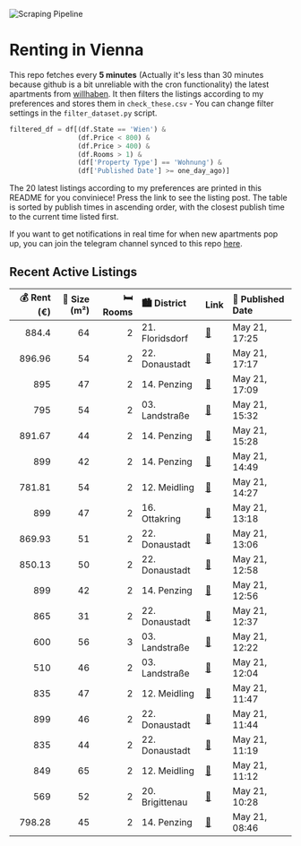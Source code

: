 ![Scraping Pipeline](https://github.com/AthomsG/renting-in-vienna/actions/workflows/run_pipeline.yml/badge.svg)


# Renting in Vienna

This repo fetches every **5 minutes** (Actually it's less than 30 minutes because github is a bit unreliable with the cron functionality) the latest apartments from [willhaben](https://www.willhaben.at/).
It then filters the listings according to my preferences and stores them in `check_these.csv` - You can change filter settings in the `filter_dataset.py` script.

```python
filtered_df = df[(df.State == 'Wien') & 
                 (df.Price < 800) &
                 (df.Price > 400) &
                 (df.Rooms > 1) &
                 (df['Property Type'] == 'Wohnung') &
                 (df['Published Date'] >= one_day_ago)]
```

The 20 latest listings according to my preferences are printed in this README for you conviniece! Press the link to see the listing post.
The table is sorted by publish times in ascending order, with the closest publish time to the current time listed first.

If you want to get notifications in real time for when new apartments pop up, you can join the telegram channel synced to this repo [here](https://t.me/+1HPAYOf5BSsyNTlk).

## Recent Active Listings

|   💰 Rent (€) |   📏 Size (m²) |   🛏️ Rooms | 🏙️ District     | Link                                                                                                                                                                                                                       | 📅 Published Date   |
|-------------:|--------------:|-----------:|:----------------|:---------------------------------------------------------------------------------------------------------------------------------------------------------------------------------------------------------------------------|:-------------------|
|       884.4  |            64 |          2 | 21. Floridsdorf | [🔗](https://www.willhaben.at/iad/immobilien/d/mietwohnungen/wien/wien-1210-floridsdorf/ruhige-wohnung-%28innenhof%29-auf-der-pragerstra%C3%9Fe-76-mit-loggia-%7C-kaufoption-nach-5-jahren-m%C3%B6glich-2015108638/)        | May 21, 17:25      |
|       896.96 |            54 |          2 | 22. Donaustadt  | [🔗](https://www.willhaben.at/iad/immobilien/d/mietwohnungen/wien/wien-1220-donaustadt/provisionsfreier-mietkauf-in-gretl%27s-garten%21-1323578673/)                                                                        | May 21, 17:17      |
|       895    |            47 |          2 | 14. Penzing     | [🔗](https://www.willhaben.at/iad/immobilien/d/mietwohnungen/wien/wien-1140-penzing/sonnige-ruhige-wohnung-1584655273/)                                                                                                     | May 21, 17:09      |
|       795    |            54 |          2 | 03. Landstraße  | [🔗](https://www.willhaben.at/iad/immobilien/d/mietwohnungen/wien/wien-1030-landstra%C3%9Fe/3.erdbergstrasse---provisionsfreie-charmante-2-zimmer-neubaumiete-direkt-beim-kardinal-naglplatz-2105617351/)                   | May 21, 15:32      |
|       891.67 |            44 |          2 | 14. Penzing     | [🔗](https://www.willhaben.at/iad/immobilien/d/mietwohnungen/wien/wien-1140-penzing/einziehen-und-wohlf%C3%BChlen:-lichtdurchflutete-2-zimmer-wohnung-mit-einbauk%C3%BCche-und-loggia---ab-01.06.-beziehbar%21-2102987612/) | May 21, 15:28      |
|       899    |            42 |          2 | 14. Penzing     | [🔗](https://www.willhaben.at/iad/immobilien/d/mietwohnungen/wien/wien-1140-penzing/42m%C2%B2---1.stock---13m%C2%B2-terrasse---moderne-2-zimmer-wohnung-mit-heiz--und-k%C3%BChlkombi-1797747482/)                           | May 21, 14:49      |
|       781.81 |            54 |          2 | 12. Meidling    | [🔗](https://www.willhaben.at/iad/immobilien/d/mietwohnungen/wien/wien-1120-meidling/2-zimmer-altbau-mit-guter-anbindung-920846177/)                                                                                        | May 21, 14:27      |
|       899    |            47 |          2 | 16. Ottakring   | [🔗](https://www.willhaben.at/iad/immobilien/d/mietwohnungen/wien/wien-1160-ottakring/wundersch%C3%B6ne-2-zimmerwohnung-mit-balkon-in-u-bahn-n%C3%A4he-1729833699/)                                                         | May 21, 13:18      |
|       869.93 |            51 |          2 | 22. Donaustadt  | [🔗](https://www.willhaben.at/iad/immobilien/d/mietwohnungen/wien/wien-1220-donaustadt/hochwertige-gartenwohnung-in-hirschstetten-1557963722/)                                                                              | May 21, 13:06      |
|       850.13 |            50 |          2 | 22. Donaustadt  | [🔗](https://www.willhaben.at/iad/immobilien/d/mietwohnungen/wien/wien-1220-donaustadt/ruhige-gartenwohnung-in-hirschstetten-1467490744/)                                                                                   | May 21, 12:58      |
|       899    |            42 |          2 | 14. Penzing     | [🔗](https://www.willhaben.at/iad/immobilien/d/mietwohnungen/wien/wien-1140-penzing/hofseitige-garten-2-zimmer-eck-neubauwohnung---geniale-aufteilung%21-1998394624/)                                                       | May 21, 12:56      |
|       865    |            31 |          2 | 22. Donaustadt  | [🔗](https://www.willhaben.at/iad/immobilien/d/mietwohnungen/wien/wien-1220-donaustadt/musicflats---wohnen-wo-musik-entsteht---n%C3%A4he-u1-station-neue-donau-1017347628/)                                                 | May 21, 12:37      |
|       600    |            56 |          3 | 03. Landstraße  | [🔗](https://www.willhaben.at/iad/immobilien/d/mietwohnungen/wien/wien-1030-landstra%C3%9Fe/gemeindewohnug-%28direktvergabe%29-nur-mit-vormerkschein-bis-31.05.2024-3-zimmer-1930743877/)                                   | May 21, 12:22      |
|       510    |            46 |          2 | 03. Landstraße  | [🔗](https://www.willhaben.at/iad/immobilien/d/mietwohnungen/wien/wien-1030-landstra%C3%9Fe/gemeindewohnung-2-zimmer-in-1030-zu-vergeben---direktvergabe-mit-vormerkschein-bis-30.-april-2025-1682675394/)                  | May 21, 12:04      |
|       835    |            47 |          2 | 12. Meidling    | [🔗](https://www.willhaben.at/iad/immobilien/d/mietwohnungen/wien/wien-1120-meidling/ideal-geschnittene-2-zimmer-wohnung-im-gr%C3%BCnen-wildgarten%21-2103606604/)                                                          | May 21, 11:47      |
|       899    |            46 |          2 | 22. Donaustadt  | [🔗](https://www.willhaben.at/iad/immobilien/d/mietwohnungen/wien/wien-1220-donaustadt/1-monat-mietzinsfrei:-erstbezug-im-gr%C3%BCnen-nahe-der-u2---zwischen-badeteich-hirschstetten-&-seestadt-1583719861/)                | May 21, 11:44      |
|       835    |            44 |          2 | 22. Donaustadt  | [🔗](https://www.willhaben.at/iad/immobilien/d/mietwohnungen/wien/wien-1220-donaustadt/2-zimmer-neubauwohnung-inkl.-komplettk%C3%BCche-balkon-au%C3%9Fenfl%C3%A4che-und-kellerabteil-/-k2-34-922083671/)                    | May 21, 11:19      |
|       849    |            65 |          2 | 12. Meidling    | [🔗](https://www.willhaben.at/iad/immobilien/d/mietwohnungen/wien/wien-1120-meidling/helle-2-zimmer-wohnung-mit-pkw-stellplatz-und-lift---n%C3%A4he-schloss-sch%C3%B6nbrunn-und-bahnhof-1966069909/)                        | May 21, 11:12      |
|       569    |            52 |          2 | 20. Brigittenau | [🔗](https://www.willhaben.at/iad/immobilien/d/mietwohnungen/wien/wien-1200-brigittenau/%2Atop-altbau-mit-wintergarten-u6-um%60s-eck%2A-1983177099/)                                                                        | May 21, 10:28      |
|       798.28 |            45 |          2 | 14. Penzing     | [🔗](https://www.willhaben.at/iad/immobilien/d/mietwohnungen/wien/wien-1140-penzing/sanierte-2-zimmer-wohnung-%7C-tolle-ausstattung-%7C-bahnhof-penzing-1529095853/)                                                        | May 21, 08:46      |
